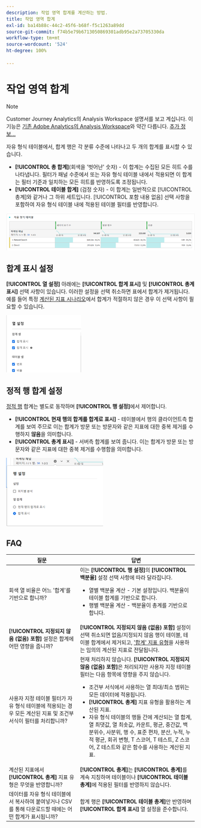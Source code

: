 ```yaml
---
description: 작업 영역 합계를 계산하는 방법.
title: 작업 영역 합계
exl-id: ba14b88c-44c2-45f6-b68f-f5c1263a89dd
source-git-commit: f74b5e79b6713050869301adb95e2a73705330da
workflow-type: tm+mt
source-wordcount: '524'
ht-degree: 100%

---
```


# 작업 영역 합계

>[!NOTE]
>
>Customer Journey Analytics의 Analysis Workspace 설명서를 보고 계십니다. 이 기능은 [기존 Adobe Analytics의 Analysis Workspace](https://experienceleague.adobe.com/docs/analytics/analyze/analysis-workspace/home.html?lang=ko-KR)와 약간 다릅니다. [추가 정보...](/help/getting-started/cja-aa.md)

자유 형식 테이블에서, 합계 행은 각 분류 수준에 나타나고 두 개의 합계를 표시할 수 있습니다.

* **[!UICONTROL 총 합계]**(회색을 &#39;벗어난&#39; 숫자) - 이 합계는 수집된 모든 히트 수를 나타냅니다. 필터가 패널 수준에서 또는 자유 형식 테이블 내에서 적용되면 이 합계는 필터 기준과 일치하는 모든 히트를 반영하도록 조정됩니다.
* **[!UICONTROL 테이블 합계]** (검정 숫자) - 이 합계는 일반적으로 [!UICONTROL 총계]와 같거나 그 하위 세트입니다. [!UICONTROL 포함 내용 없음] 선택 사항을 포함하여 자유 형식 테이블 내에 적용된 테이블 필터를 반영합니다.

![](assets/total-row.png)

## 합계 표시 설정

**[!UICONTROL 열 설정]** 아래에는 **[!UICONTROL 합계 표시]** 및 **[!UICONTROL 총계 표시]** 선택 사항이 있습니다. 이러한 설정을 선택 취소하면 표에서 합계가 제거됩니다. 예를 들어 특정 [계산된 지표 시나리오](https://experienceleague.adobe.com/docs/analytics/components/calculated-metrics/calcmetrics-reference/cm-totals.html?lang=ko-KR)에서 합계가 적절하지 않은 경우 이 선택 사항이 필요할 수 있습니다.

![](assets/column-settings-total.png)

## 정적 행 합계 설정

[정적 행](/help/analysis-workspace/visualizations/freeform-table/column-row-settings/manual-vs-dynamic-rows.md) 합계는 별도로 동작하며 **[!UICONTROL 행 설정]**&#x200B;에서 제어합니다.

* **[!UICONTROL 현재 행의 합계를 합계로 표시]** - 테이블에서 행의 클라이언트측 합계를 보여 주므로 이는 합계가 방문 또는 방문자와 같은 지표에 대한 중복 제거를 수행하지 **않음**&#x200B;을 의미합니다.
* **[!UICONTROL 총계 표시]** - 서버측 합계를 보여 줍니다. 이는 합계가 방문 또는 방문자와 같은 지표에 대한 중복 제거를 수행함을 의미합니다.

![](assets/static-rows.png)

## FAQ

| 질문 | 답변 |
|---|---|
| 회색 열 비율은 어느 &#39;합계&#39;를 기반으로 합니까? | 이는 **[!UICONTROL 행 설정]**&#x200B;의 **[!UICONTROL 백분율]** 설정 선택 사항에 따라 달라집니다.<ul><li>열별 백분율 계산 - 기본 설정입니다. 백분율이 테이블 합계를 기반으로 합니다.</li><li>행별 백분율 계산 - 백분율이 총계를 기반으로 합니다.</li></ul> |
| **[!UICONTROL 지정되지 않음 (없음) 포함]** 설정은 합계에 어떤 영향을 줍니까? | **[!UICONTROL 지정되지 않음 (없음) 포함]** 설정이 선택 취소되면 없음/지정되지 않음 행이 테이블, 테이블 합계에서 제거되고, [&#39;합계&#39; 지표 유형](https://experienceleague.adobe.com/docs/analytics/components/calculated-metrics/calcmetric-workflow/m-metric-type-alloc.html?lang=ko-KR)을 사용하는 임의의 계산된 지표로 전달됩니다. |
| 사용자 지정 테이블 필터가 자유 형식 테이블에 적용되는 경우 모든 계산된 지표 및 조건부 서식이 필터를 처리합니까? | 현재 처리하지 않습니다. **[!UICONTROL 지정되지 않음 (없음) 포함]**&#x200B;은 처리되지만 사용자 지정 테이블 필터는 다음 항목에 영향을 주지 않습니다.<ul><li>조건부 서식에서 사용하는 열 최대/최소 범위는 모든 데이터에 적용됩니다.</li><li>**[!UICONTROL 총계]** 지표 유형을 활용하는 계산된 지표.</li><li>자유 형식 테이블의 행들 간에 계산되는 열 합계, 열 최댓값, 열 최솟값, 카운트, 평균, 중간값, 백분위수, 사분위, 행 수, 표준 편차, 분산, 누적, 누적 평균, 회귀 변형, T 스코어, T 테스트, Z 스코어, Z 테스트와 같은 함수를 사용하는 계산된 지표.</li></ul> |
| 계산된 지표에서 **[!UICONTROL 총계]** 지표 유형은 무엇을 반영합니까? | **[!UICONTROL 총계]**&#x200B;는 **[!UICONTROL 총계]**&#x200B;를 계속 지칭하며 테이블이나 **[!UICONTROL 테이블 총계]**&#x200B;에 적용된 필터를 반영하지 않습니다. |
| 데이터를 자유 형식 테이블에서 복사하여 붙여넣거나 CSV를 통해 다운로드할 때에는 어떤 합계가 표시됩니까? | 합계 행은 **[!UICONTROL 테이블 총계]**&#x200B;만 반영하며 **[!UICONTROL 합계 표시]** 열 설정을 준수합니다. |
